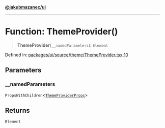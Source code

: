 [**@jakubmazanec/ui**](../README.md)

---

# Function: ThemeProvider()

> **ThemeProvider**(`__namedParameters`): `Element`

Defined in:
[packages/ui/source/theme/ThemeProvider.tsx:10](https://github.com/jakubmazanec/tools/blob/d8ee2855cc8c253cbcc5c4d49e7356ff8450cbde/packages/ui/source/theme/ThemeProvider.tsx#L10)

## Parameters

### \_\_namedParameters

`PropsWithChildren`\<[`ThemeProviderProps`](../type-aliases/ThemeProviderProps.md)\>

## Returns

`Element`
